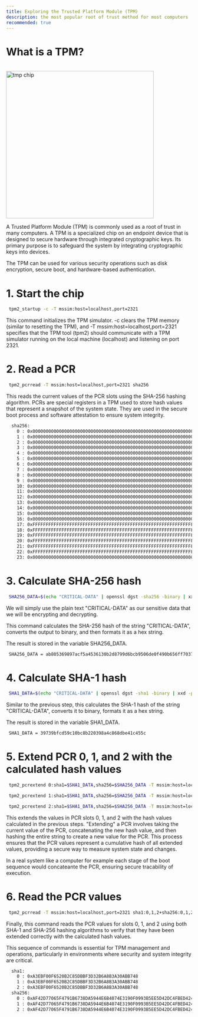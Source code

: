 ```yaml
---
title: Exploring the Trusted Platform Module (TPM)
description: the most popular root of trust method for most computers
recommended: true
---
```


# What is a TPM?
<br>

<img src="/img/tpm.webp" alt="tmp chip" width="400">

A Trusted Platform Module (TPM) is commonly used as a root of trust in many computers. A TPM is a specialized chip on an endpoint device that is designed to secure hardware through integrated cryptographic keys. Its primary purpose is to safeguard the system by integrating cryptographic keys into devices.

The TPM can be used for various security operations such as disk encryption, secure boot, and hardware-based authentication.

# 1. Start the chip

```bash
 tpm2_startup -c -T mssim:host=localhost,port=2321
```

This command initializes the TPM simulator. -c clears the TPM memory (similar to resetting the TPM), and -T mssim:host=localhost,port=2321 specifies that the TPM tool (tpm2) should communicate with a TPM simulator running on the local machine (localhost) and listening on port 2321.

# 2. Read a PCR

```bash
 tpm2_pcrread -T mssim:host=localhost,port=2321 sha256
```

This reads the current values of the PCR slots using the SHA-256 hashing algorithm. PCRs are special registers in a TPM used to store hash values that represent a snapshot of the system state. They are used in the secure boot process and software attestation to ensure system integrity.

```bash
  sha256:
    0 : 0x0000000000000000000000000000000000000000000000000000000000000000
    1 : 0x0000000000000000000000000000000000000000000000000000000000000000
    2 : 0x0000000000000000000000000000000000000000000000000000000000000000
    3 : 0x0000000000000000000000000000000000000000000000000000000000000000
    4 : 0x0000000000000000000000000000000000000000000000000000000000000000
    5 : 0x0000000000000000000000000000000000000000000000000000000000000000
    6 : 0x0000000000000000000000000000000000000000000000000000000000000000
    7 : 0x0000000000000000000000000000000000000000000000000000000000000000
    8 : 0x0000000000000000000000000000000000000000000000000000000000000000
    9 : 0x0000000000000000000000000000000000000000000000000000000000000000
    10: 0x0000000000000000000000000000000000000000000000000000000000000000
    11: 0x0000000000000000000000000000000000000000000000000000000000000000
    12: 0x0000000000000000000000000000000000000000000000000000000000000000
    13: 0x0000000000000000000000000000000000000000000000000000000000000000
    14: 0x0000000000000000000000000000000000000000000000000000000000000000
    15: 0x0000000000000000000000000000000000000000000000000000000000000000
    16: 0x0000000000000000000000000000000000000000000000000000000000000000
    17: 0xFFFFFFFFFFFFFFFFFFFFFFFFFFFFFFFFFFFFFFFFFFFFFFFFFFFFFFFFFFFFFFFF
    18: 0xFFFFFFFFFFFFFFFFFFFFFFFFFFFFFFFFFFFFFFFFFFFFFFFFFFFFFFFFFFFFFFFF
    19: 0xFFFFFFFFFFFFFFFFFFFFFFFFFFFFFFFFFFFFFFFFFFFFFFFFFFFFFFFFFFFFFFFF
    20: 0xFFFFFFFFFFFFFFFFFFFFFFFFFFFFFFFFFFFFFFFFFFFFFFFFFFFFFFFFFFFFFFFF
    21: 0xFFFFFFFFFFFFFFFFFFFFFFFFFFFFFFFFFFFFFFFFFFFFFFFFFFFFFFFFFFFFFFFF
    22: 0xFFFFFFFFFFFFFFFFFFFFFFFFFFFFFFFFFFFFFFFFFFFFFFFFFFFFFFFFFFFFFFFF
    23: 0x0000000000000000000000000000000000000000000000000000000000000000
```

# 3. Calculate SHA-256 hash

```bash
 SHA256_DATA=$(echo "CRITICAL-DATA" | openssl dgst -sha256 -binary | xxd -p -c 32)
```

We will simply use the plain text "CRITICAL-DATA" as our sensitive data that we will be encrypting and decrypting.

This command calculates the SHA-256 hash of the string "CRITICAL-DATA", converts the output to binary, and then formats it as a hex string. 

The result is stored in the variable SHA256_DATA.

```bash
 SHA256_DATA = ab805369897acf5a4536130b2d8799d6bcb9506de0f490b656ff7037f360a005
```

# 4. Calculate SHA-1 hash

```bash
 SHA1_DATA=$(echo "CRITICAL-DATA" | openssl dgst -sha1 -binary | xxd -p -c 20)
```

Similar to the previous step, this calculates the SHA-1 hash of the string "CRITICAL-DATA", converts it to binary, formats it as a hex string.

The result is stored in the variable SHA1_DATA.

```bash
 SHA1_DATA = 39739bfcd59c10bc8b220398a4c868dbe41c455c
```

# 5. Extend PCR 0, 1, and 2 with the calculated hash values

```bash
 tpm2_pcrextend 0:sha1=$SHA1_DATA,sha256=$SHA256_DATA -T mssim:host=localhost,port=2321

 tpm2_pcrextend 1:sha1=$SHA1_DATA,sha256=$SHA256_DATA -T mssim:host=localhost,port=2321 

 tpm2_pcrextend 2:sha1=$SHA1_DATA,sha256=$SHA256_DATA -T mssim:host=localhost,port=2321
```

This extends the values in PCR slots 0, 1, and 2 with the hash values calculated in the previous steps. "Extending" a PCR involves taking the current value of the PCR, concatenating the new hash value, and then hashing the entire string to create a new value for the PCR. This process ensures that the PCR values represent a cumulative hash of all extended values, providing a secure way to measure system state and changes.

In a real system like a computer for example each stage of the boot sequence would concateante the PCR, ensuring secure tracability of execution.

# 6. Read the PCR values

```bash
 tpm2_pcrread -T mssim:host=localhost,port=2321 sha1:0,1,2+sha256:0,1,2
```

Finally, this command reads the PCR values for slots 0, 1, and 2 using both SHA-1 and SHA-256 hashing algorithms to verify that they have been extended correctly with the calculated hash values.

This sequence of commands is essential for TPM management and operations, particularly in environments where security and system integrity are critical.

```bash
  sha1:
    0 : 0xA3EBF00F6520B2C85DBBF3D32B6A8B3A30ABB748
    1 : 0xA3EBF00F6520B2C85DBBF3D32B6A8B3A30ABB748
    2 : 0xA3EBF00F6520B2C85DBBF3D32B6A8B3A30ABB748
  sha256:
    0 : 0xAF42D77065F4791B6738DA5944E6B4074E3190F0993B5EE5D42DC4FBED424ABA
    1 : 0xAF42D77065F4791B6738DA5944E6B4074E3190F0993B5EE5D42DC4FBED424ABA
    2 : 0xAF42D77065F4791B6738DA5944E6B4074E3190F0993B5EE5D42DC4FBED424ABA
```
